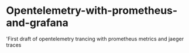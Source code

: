 # Opentelemetry-with-prometheus-and-grafana
'First draft of opentelemetry trancing with prometheus metrics and jaeger traces
